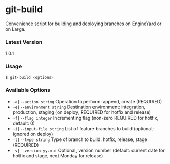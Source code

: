 # git-build
Convenience script for building and deploying branches on EngineYard or on Larga.

### Latest Version
1.0.1

### Usage
```sh
$ git-build <options>
```

### Available Options
* `-a|--action string` Operation to perform: append, create (REQUIRED)
* `-e|--environment string` Destination environment: integration, production, staging (on deploy; REQUIRED for hotfix and release)
* `-f|--flag integer` Incrementing flag (non-zero REQUIRED for hotfix, default: 0)
* `-i|--input-file string` List of feature branches to build (optional; ignored on deploy)
* `-t|--type string` Type of branch to build: hotfix, release, stage (REQUIRED)
* `-v|--version yy.m.d` Optional, version number (default: current date for hotfix and stage, next Monday for release)